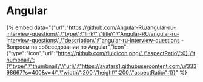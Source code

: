# Angular

{% embed data="{\"url\":\"https://github.com/Angular-RU/angular-ru-interview-questions\",\"type\":\"link\",\"title\":\"Angular-RU/angular-ru-interview-questions\",\"description\":\"angular-ru-interview-questions - Вопросы на собеседовании по Angular\",\"icon\":{\"type\":\"icon\",\"url\":\"https://github.com/fluidicon.png\",\"aspectRatio\":0},\"thumbnail\":{\"type\":\"thumbnail\",\"url\":\"https://avatars1.githubusercontent.com/u/33398667?s=400&v=4\",\"width\":200,\"height\":200,\"aspectRatio\":1}}" %}

